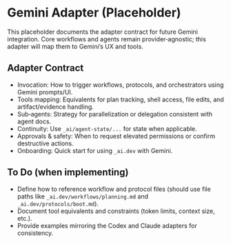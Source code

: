 # Gemini Adapter (Placeholder)

This placeholder documents the adapter contract for future Gemini integration. Core workflows and agents remain provider‑agnostic; this adapter will map them to Gemini’s UX and tools.

## Adapter Contract

- Invocation: How to trigger workflows, protocols, and orchestrators using Gemini prompts/UI.
- Tools mapping: Equivalents for plan tracking, shell access, file edits, and artifact/evidence handling.
- Sub‑agents: Strategy for parallelization or delegation consistent with agent docs.
- Continuity: Use `_ai/agent-state/...` for state when applicable.
- Approvals & safety: When to request elevated permissions or confirm destructive actions.
- Onboarding: Quick start for using `_ai.dev` with Gemini.

## To Do (when implementing)

- Define how to reference workflow and protocol files (should use file paths like `_ai.dev/workflows/planning.md` and `_ai.dev/protocols/boot.md`).
- Document tool equivalents and constraints (token limits, context size, etc.).
- Provide examples mirroring the Codex and Claude adapters for consistency.

